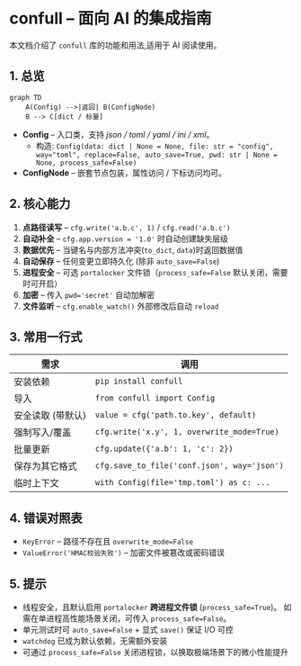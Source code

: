 # confull – 面向 AI 的集成指南

本文档介绍了 `confull` 库的功能和用法,适用于 AI 阅读使用。

## 1. 总览

```mermaid
graph TD
    A(Config) -->|返回| B(ConfigNode)
    B --> C[dict / 标量]
```

* **Config** – 入口类，支持 *json / toml / yaml / ini / xml*。
  * 构造: `Config(data: dict | None = None, file: str = "config", way="toml", replace=False, auto_save=True, pwd: str | None = None, process_safe=False)`
* **ConfigNode** – 嵌套节点包装，属性访问 / 下标访问均可。

## 2. 核心能力

1. **点路径读写** – `cfg.write('a.b.c', 1)` / `cfg.read('a.b.c')`
2. **自动补全** – `cfg.app.version = '1.0'` 时自动创建缺失层级
3. **数据优先** – 当键名与内部方法冲突(`to_dict`, `data`)时返回数据值
4. **自动保存** – 任何变更立即持久化 (除非 `auto_save=False`)
5. **进程安全** – 可选 `portalocker` 文件锁（`process_safe=False` 默认关闭，需要时可开启）
6. **加密** – 传入 `pwd='secret'` 自动加解密
7. **文件监听** – `cfg.enable_watch()` 外部修改后自动 `reload`

## 3. 常用一行式

| 需求 | 调用 |
|------|------|
|安装依赖|`pip install confull`|
|导入|`from confull import Config`|
| 安全读取 (带默认) | `value = cfg('path.to.key', default)` |
| 强制写入/覆盖 | `cfg.write('x.y', 1, overwrite_mode=True)` |
| 批量更新 | `cfg.update({'a.b': 1, 'c': 2})` |
| 保存为其它格式 | `cfg.save_to_file('conf.json', way='json')` |
| 临时上下文 | `with Config(file='tmp.toml') as c: ...` |

## 4. 错误对照表

* `KeyError` – 路径不存在且 `overwrite_mode=False`
* `ValueError('HMAC校验失败')` – 加密文件被篡改或密码错误

## 5. 提示

* 线程安全，且默认启用 `portalocker` **跨进程文件锁** (`process_safe=True`)。
  如需在单进程高性能场景关闭，可传入 `process_safe=False`。
* 单元测试时可 `auto_save=False` + 显式 `save()` 保证 I/O 可控
* `watchdog` 已成为默认依赖，无需额外安装
* 可通过 `process_safe=False` 关闭进程锁，以换取极端场景下的微小性能提升 